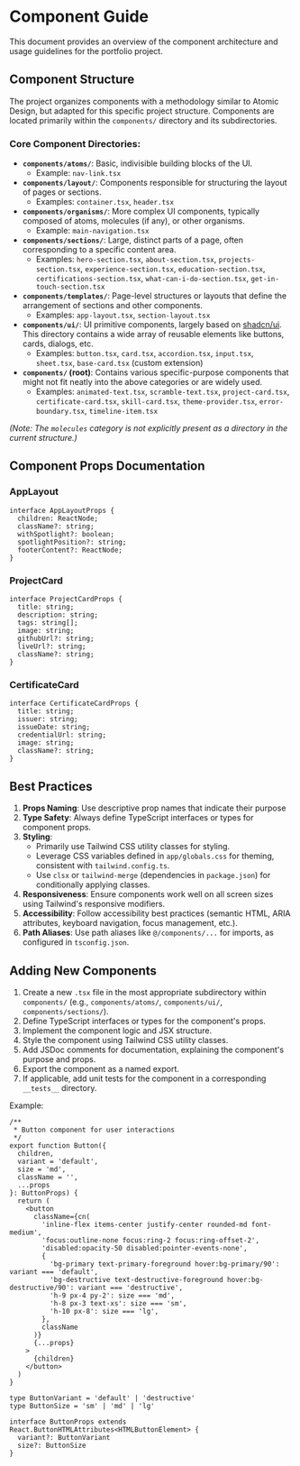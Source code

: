 # Component Guide

This document provides an overview of the component architecture and usage guidelines for the portfolio project.

## Component Structure

The project organizes components with a methodology similar to Atomic Design, but adapted for this specific project structure. Components are located primarily within the `components/` directory and its subdirectories.

### Core Component Directories:

*   **`components/atoms/`**: Basic, indivisible building blocks of the UI.
    *   Example: `nav-link.tsx`
*   **`components/layout/`**: Components responsible for structuring the layout of pages or sections.
    *   Examples: `container.tsx`, `header.tsx`
*   **`components/organisms/`**: More complex UI components, typically composed of atoms, molecules (if any), or other organisms.
    *   Example: `main-navigation.tsx`
*   **`components/sections/`**: Large, distinct parts of a page, often corresponding to a specific content area.
    *   Examples: `hero-section.tsx`, `about-section.tsx`, `projects-section.tsx`, `experience-section.tsx`, `education-section.tsx`, `certifications-section.tsx`, `what-can-i-do-section.tsx`, `get-in-touch-section.tsx`
*   **`components/templates/`**: Page-level structures or layouts that define the arrangement of sections and other components.
    *   Examples: `app-layout.tsx`, `section-layout.tsx`
*   **`components/ui/`**: UI primitive components, largely based on [shadcn/ui](https://ui.shadcn.com/). This directory contains a wide array of reusable elements like buttons, cards, dialogs, etc.
    *   Examples: `button.tsx`, `card.tsx`, `accordion.tsx`, `input.tsx`, `sheet.tsx`, `base-card.tsx` (custom extension)
*   **`components/` (root)**: Contains various specific-purpose components that might not fit neatly into the above categories or are widely used.
    *   Examples: `animated-text.tsx`, `scramble-text.tsx`, `project-card.tsx`, `certificate-card.tsx`, `skill-card.tsx`, `theme-provider.tsx`, `error-boundary.tsx`, `timeline-item.tsx`

*(Note: The `molecules` category is not explicitly present as a directory in the current structure.)*

## Component Props Documentation

### AppLayout

```tsx
interface AppLayoutProps {
  children: ReactNode;
  className?: string;
  withSpotlight?: boolean;
  spotlightPosition?: string;
  footerContent?: ReactNode;
}
```

### ProjectCard

```tsx
interface ProjectCardProps {
  title: string;
  description: string;
  tags: string[];
  image: string;
  githubUrl?: string;
  liveUrl?: string;
  className?: string;
}
```

### CertificateCard

```tsx
interface CertificateCardProps {
  title: string;
  issuer: string;
  issueDate: string;
  credentialUrl: string;
  image: string;
  className?: string;
}
```

## Best Practices

1. **Props Naming**: Use descriptive prop names that indicate their purpose
2. **Type Safety**: Always define TypeScript interfaces or types for component props.
3. **Styling**:
    *   Primarily use Tailwind CSS utility classes for styling.
    *   Leverage CSS variables defined in `app/globals.css` for theming, consistent with `tailwind.config.ts`.
    *   Use `clsx` or `tailwind-merge` (dependencies in `package.json`) for conditionally applying classes.
4. **Responsiveness**: Ensure components work well on all screen sizes using Tailwind's responsive modifiers.
5. **Accessibility**: Follow accessibility best practices (semantic HTML, ARIA attributes, keyboard navigation, focus management, etc.).
6. **Path Aliases**: Use path aliases like `@/components/...` for imports, as configured in `tsconfig.json`.

## Adding New Components

1.  Create a new `.tsx` file in the most appropriate subdirectory within `components/` (e.g., `components/atoms/`, `components/ui/`, `components/sections/`).
2.  Define TypeScript interfaces or types for the component's props.
3.  Implement the component logic and JSX structure.
4.  Style the component using Tailwind CSS utility classes.
5.  Add JSDoc comments for documentation, explaining the component's purpose and props.
6.  Export the component as a named export.
7.  If applicable, add unit tests for the component in a corresponding `__tests__` directory.

Example:

```tsx
/**
 * Button component for user interactions
 */
export function Button({
  children,
  variant = 'default',
  size = 'md',
  className = '',
  ...props
}: ButtonProps) {
  return (
    <button
      className={cn(
        'inline-flex items-center justify-center rounded-md font-medium',
        'focus:outline-none focus:ring-2 focus:ring-offset-2',
        'disabled:opacity-50 disabled:pointer-events-none',
        {
          'bg-primary text-primary-foreground hover:bg-primary/90': variant === 'default',
          'bg-destructive text-destructive-foreground hover:bg-destructive/90': variant === 'destructive',
          'h-9 px-4 py-2': size === 'md',
          'h-8 px-3 text-xs': size === 'sm',
          'h-10 px-8': size === 'lg',
        },
        className
      )}
      {...props}
    >
      {children}
    </button>
  )
}

type ButtonVariant = 'default' | 'destructive'
type ButtonSize = 'sm' | 'md' | 'lg'

interface ButtonProps extends React.ButtonHTMLAttributes<HTMLButtonElement> {
  variant?: ButtonVariant
  size?: ButtonSize
}
```
